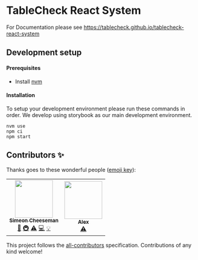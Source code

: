# TableCheck React System

For Documentation please see https://tablecheck.github.io/tablecheck-react-system

## Development setup

#### Prerequisites

- Install [nvm](https://github.com/nvm-sh/nvm)

#### Installation

To setup your development environment please run these commands in order. We develop using storybook as our main development environment.

```shell
nvm use
npm ci
npm start
```

## Contributors ✨

Thanks goes to these wonderful people ([emoji key](https://allcontributors.org/docs/en/emoji-key)):

<!-- ALL-CONTRIBUTORS-LIST:START - Do not remove or modify this section -->
<!-- prettier-ignore-start -->
<!-- markdownlint-disable -->
<table>
  <tr>
    <td align="center"><a href="https://github.com/SimeonC"><img src="https://avatars.githubusercontent.com/u/1085899?v=4?s=100" width="100px;" alt=""/><br /><sub><b>Simeon Cheeseman</b></sub></a><br /><a href="https://github.com/tablecheck/@tablecheck/tablecheck-react-system/commits?author=SimeonC" title="Documentation">📖</a> <a href="#infra-SimeonC" title="Infrastructure (Hosting, Build-Tools, etc)">🚇</a> <a href="https://github.com/tablecheck/@tablecheck/tablecheck-react-system/commits?author=SimeonC" title="Tests">⚠️</a> <a href="https://github.com/tablecheck/@tablecheck/tablecheck-react-system/commits?author=SimeonC" title="Code">💻</a> <a href="#example-SimeonC" title="Examples">💡</a></td>
    <td align="center"><a href="https://github.com/SashaShostyr"><img src="https://avatars.githubusercontent.com/u/19342294?v=4?s=100" width="100px;" alt=""/><br /><sub><b>Alex</b></sub></a><br /><a href="https://github.com/tablecheck/@tablecheck/tablecheck-react-system/commits?author=SashaShostyr" title="Tests">⚠️</a></td>
  </tr>
</table>

<!-- markdownlint-restore -->
<!-- prettier-ignore-end -->

<!-- ALL-CONTRIBUTORS-LIST:END -->

This project follows the [all-contributors](https://github.com/all-contributors/all-contributors) specification. Contributions of any kind welcome!
